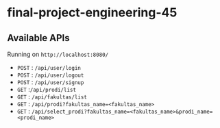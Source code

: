 # final-project-engineering-45

## Available APIs
Running on `http://localhost:8080/`

- `POST` : `/api/user/login`
- `POST` : `/api/user/logout`
- `POST` : `/api/user/signup`
- `GET` :`/api/prodi/list`
- `GET` : `/api/fakultas/list`
- `GET` : `/api/prodi?fakultas_name=<fakultas_name>`
- `GET` : `/api/select_prodi?fakultas_name=<fakultas_name>&prodi_name=<prodi_name>`
